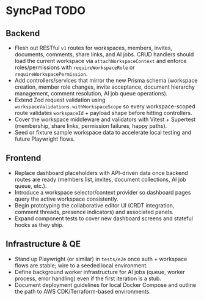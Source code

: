 # SyncPad TODO

## Backend
- Flesh out RESTful `v1` routes for workspaces, members, invites, documents, comments, share links, and AI jobs. CRUD handlers should load the current workspace via `attachWorkspaceContext` and enforce roles/permissions with `requireWorkspaceRole` or `requireWorkspacePermission`.
- Add controllers/services that mirror the new Prisma schema (workspace creation, member role changes, invite acceptance, document hierarchy management, comment resolution, AI job queue operations).
- Extend Zod request validation using `workspaceValidations.withWorkspaceScope` so every workspace-scoped route validates `workspaceId` + payload shape before hitting controllers.
- Cover the workspace middleware and validators with Vitest + Supertest (membership, share links, permission failures, happy paths).
- Seed or fixture sample workspace data to accelerate local testing and future Playwright flows.

## Frontend
- Replace dashboard placeholders with API-driven data once backend routes are ready (members list, invites, document collections, AI job queue, etc.).
- Introduce a workspace selector/context provider so dashboard pages query the active workspace consistently.
- Begin prototyping the collaborative editor UI (CRDT integration, comment threads, presence indicators) and associated panels.
- Expand component tests to cover new dashboard screens and stateful hooks as they ship.

## Infrastructure & QE
- Stand up Playwright (or similar) in `tests/e2e` once auth + workspace flows are stable; wire to a seeded local environment.
- Define background worker infrastructure for AI jobs (queue, worker process, error handling) even if the first iteration is a stub.
- Document deployment guidelines for local Docker Compose and outline the path to AWS CDK/Terraform-based environments.

